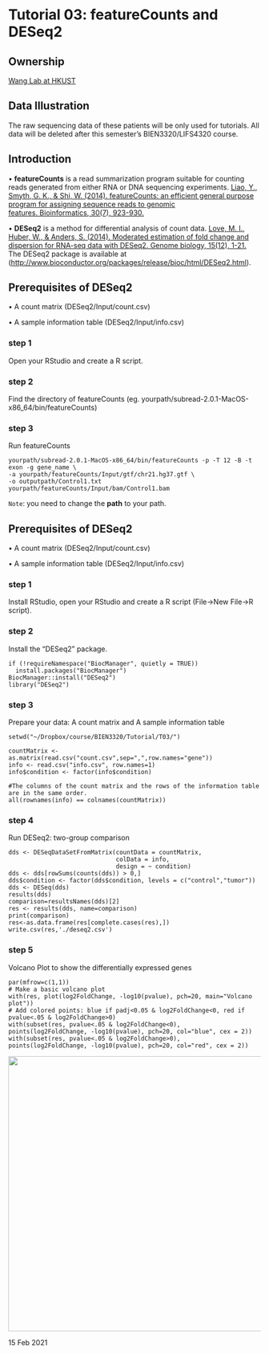 # Tutorial 03: featureCounts and DESeq2


## Ownership
[Wang Lab at HKUST](http://wang-lab.ust.hk)


## Data Illustration
The raw sequencing data of these patients will be only used for tutorials. All data will be deleted after this semester’s BIEN3320/LIFS4320 course.


## Introduction
• **featureCounts** is a read summarization program suitable for counting reads generated from either RNA or DNA sequencing experiments. [Liao, Y., Smyth, G. K., & Shi, W. (2014). featureCounts: an efficient general purpose program for assigning sequence reads to genomic features. Bioinformatics, 30(7), 923-930.](https://doi.org/10.1093/bioinformatics/btt656)

• **DESeq2** is a method for differential analysis of count data. [Love, M. I., Huber, W., & Anders, S. (2014). Moderated estimation of fold change and dispersion for RNA-seq data with DESeq2. Genome biology, 15(12), 1-21.](https://doi.org/10.1186/s13059-014-0550-8) The DESeq2 package is available at (http://www.bioconductor.org/packages/release/bioc/html/DESeq2.html).

## Prerequisites of **DESeq2**

• A count matrix (DESeq2/Input/count.csv)

• A sample information table (DESeq2/Input/info.csv)


### step 1 

Open your RStudio and create a R script.


### step 2 

Find the directory of featureCounts (eg. yourpath/subread-2.0.1-MacOS-x86_64/bin/featureCounts)

### step 3

Run featureCounts

```
yourpath/subread-2.0.1-MacOS-x86_64/bin/featureCounts -p -T 12 -B -t exon -g gene_name \
-a yourpath/featureCounts/Input/gtf/chr21.hg37.gtf \
-o outputpath/Control1.txt yourpath/featureCounts/Input/bam/Control1.bam
```

`Note`: you need to change the **path** to your path. 

## Prerequisites of **DESeq2**

• A count matrix (DESeq2/Input/count.csv)

• A sample information table (DESeq2/Input/info.csv)


### step 1 

Install RStudio, open your RStudio and create a R script (File->New File->R script).

### step 2 

Install the “DESeq2” package. 

```
if (!requireNamespace("BiocManager", quietly = TRUE))
  install.packages("BiocManager")
BiocManager::install("DESeq2")
library("DESeq2")
```

### step 3

Prepare your data: A count matrix and A sample information table

```
setwd("~/Dropbox/course/BIEN3320/Tutorial/T03/")

countMatrix <- as.matrix(read.csv("count.csv",sep=",",row.names="gene"))
info <- read.csv("info.csv", row.names=1)
info$condition <- factor(info$condition)

#The columns of the count matrix and the rows of the information table are in the same order.
all(rownames(info) == colnames(countMatrix)) 
```

### step 4

Run DESeq2: two-group comparison

```
dds <- DESeqDataSetFromMatrix(countData = countMatrix,
                              colData = info,
                              design = ~ condition)
dds <- dds[rowSums(counts(dds)) > 0,]
dds$condition <- factor(dds$condition, levels = c("control","tumor"))
dds <- DESeq(dds)
results(dds)
comparison=resultsNames(dds)[2]
res <- results(dds, name=comparison)   
print(comparison)
res<-as.data.frame(res[complete.cases(res),])
write.csv(res,'./deseq2.csv')
```

### step 5

Volcano Plot to show the differentially expressed genes

```
par(mfrow=c(1,1))
# Make a basic volcano plot
with(res, plot(log2FoldChange, -log10(pvalue), pch=20, main="Volcano plot"))
# Add colored points: blue if padj<0.05 & log2FoldChange<0, red if pvalue<.05 & log2FoldChange>0)
with(subset(res, pvalue<.05 & log2FoldChange<0), points(log2FoldChange, -log10(pvalue), pch=20, col="blue", cex = 2))
with(subset(res, pvalue<.05 & log2FoldChange>0), points(log2FoldChange, -log10(pvalue), pch=20, col="red", cex = 2))
```

<div align=center><img width="780" height="548" src="https://github.com/sheenaseven/BIEN3320/blob/main/DESeq2/Output/Volcano.plot.png"/></div>

15 Feb 2021